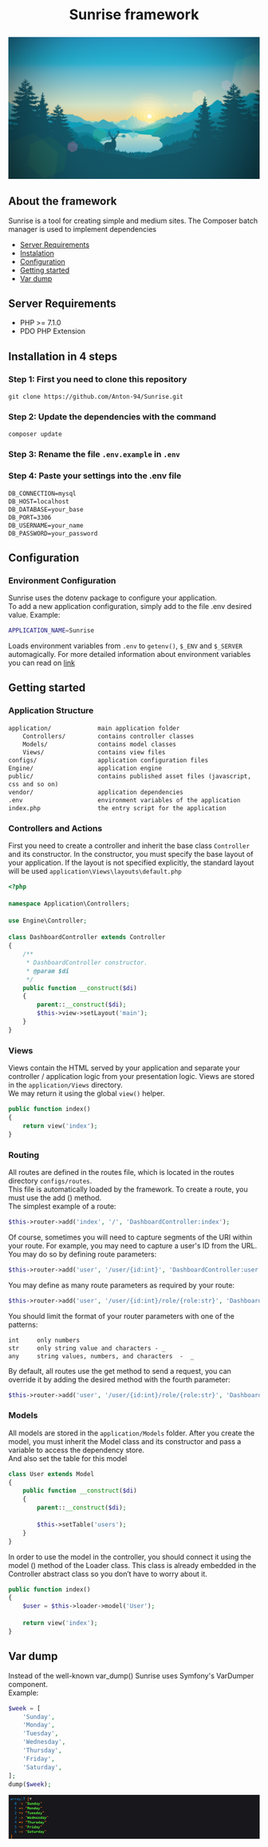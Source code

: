 **<p align="center">Sunrise framework</p>**
=====================
![Sunrise image](public/images/background.jpg)

**About the framework**
---------------------

Sunrise is a tool for creating simple and medium sites.
The Composer batch manager is used to implement dependencies

* [Server Requirements](#server-requirements)
* [Instalation](#installation-in-4-steps)
* [Configuration](#configuration)
* [Getting started](#getting-started)
* [Var dump](#var-dump)

## Server Requirements


* PHP >= 7.1.0
* PDO PHP Extension

## Installation in 4 steps


### **Step 1: First you need to clone this repository**


```
git clone https://github.com/Anton-94/Sunrise.git
```

### **Step 2: Update the dependencies with the command**

```
composer update
```

### **Step 3: Rename the file ```.env.example``` in ```.env```**

### **Step 4: Paste your settings into the .env file**

```
DB_CONNECTION=mysql
DB_HOST=localhost
DB_DATABASE=your_base
DB_PORT=3306
DB_USERNAME=your_name
DB_PASSWORD=your_password

```
## Configuration

### **Environment Configuration**

Sunrise uses the dotenv package to configure your application.  
To add a new application configuration, simply add to the file .env desired value. Example:

```bash
APPLICATION_NAME=Sunrise
```
Loads environment variables from ```.env``` to ```getenv()```, ```$_ENV``` and ```$_SERVER``` automagically.
For more detailed information about environment variables you can read on [link](https://github.com/vlucas/phpdotenv)

## Getting started

### **Application Structure**
```
application/             main application folder
    Controllers/         contains controller classes
    Models/              contains model classes
    Views/               contains view files
configs/                 application configuration files
Engine/                  application engine
public/                  contains published asset files (javascript, css and so on)
vendor/                  application dependencies
.env                     environment variables of the application
index.php                the entry script for the application
```
### **Controllers and Actions**

First you need to create a controller and inherit the base class ```Controller``` and its constructor.
In the constructor, you must specify the base layout of your application. If the layout is not specified explicitly, the standard layout will be used ```application\Views\layouts\default.php``` 
```php
<?php

namespace Application\Controllers;

use Engine\Controller;

class DashboardController extends Controller
{
    /**
     * DashboardController constructor.
     * @param $di
     */
    public function __construct($di)
    {
        parent::__construct($di);
        $this->view->setLayout('main');
    }
}
```

### **Views**

Views contain the HTML served by your application and separate your controller / application logic from your presentation logic.
Views are stored in the ```application/Views``` directory.  
We may return it using the global ```view()``` helper.
```php
public function index()
{
    return view('index');
}
```
### **Routing**

All routes are defined in the routes file, which is located in the routes directory ```configs/routes```.  
This file is automatically loaded by the framework. To create a route, you must use the add () method.  
The simplest example of a route:
```php
$this->router->add('index', '/', 'DashboardController:index');
```
 
Of course, sometimes you will need to capture segments of the URI within your route. For example, you may need to capture a user's ID from the URL. You may do so by defining route parameters:
```php
$this->router->add('user', '/user/{id:int}', 'DashboardController:user');
```
You may define as many route parameters as required by your route:
```php
$this->router->add('user', '/user/{id:int}/role/{role:str}', 'DashboardController:user');
```
You should limit the format of your router parameters with one of the patterns:
```
int     only numbers
str     only string value and characters - _
any     string values, numbers, and characters  -  _
```
By default, all routes use the get method to send a request, you can override it by adding the desired method with the fourth parameter:
```php
$this->router->add('user', '/user/{id:int}/role/{role:str}', 'DashboardController:user', 'POST');
```
### **Models**
All models are stored in the ```application/Models``` folder.
After you create the model, you must inherit the Model class and its constructor and pass a variable to access the dependency store.  
And also set the table for this model
```php
class User extends Model
{
    public function __construct($di)
    {
        parent::__construct($di);

        $this->setTable('users');
    }
}
```
In order to use the model in the controller, you should connect it using the model () method of the Loader class. This class is already embedded in the Controller abstract class so you don’t have to worry about it.
```php
public function index()
{
    $user = $this->loader->model('User');

    return view('index');
}
```
## Var dump

Instead of the well-known var_dump() Sunrise uses Symfony's VarDumper component.  
Example:
```php
$week = [
    'Sunday',
    'Monday',
    'Tuesday',
    'Wednesday',
    'Thursday',
    'Friday',
    'Saturday',
];
dump($week);
```
![dump image](public/images/dump.jpg)
